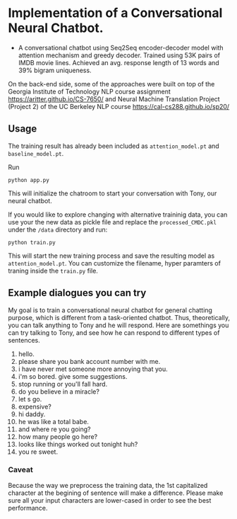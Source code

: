 # Implementation of a Conversational Neural Chatbot.  

- A conversational chatbot using Seq2Seq encoder-decoder model with attention mechanism and greedy decoder. Trained using 53K pairs of IMDB movie lines. Achieved an avg. response length of 13 words and 39% bigram uniqueness.

On the back-end side, some of the approaches were built on top of the Georgia Institute of Technology NLP course assignment https://aritter.github.io/CS-7650/ and Neural Machine Translation Project (Project 2) of the UC Berkeley NLP course https://cal-cs288.github.io/sp20/

## Usage

The training result has already been included as ```attention_model.pt``` and ```baseline_model.pt```.

Run
```console
python app.py
```
This will initialize the chatroom to start your conversation with Tony, our neural chatbot.

If you would like to explore changing with alternative traininig data, you can use your the new data as pickle file and replace the ```processed_CMDC.pkl``` under the ```/data``` directory and run:

```console
python train.py
```

This will start the new training process and save the resulting model as ```attention_model.pt```. You can customize the filename, hyper paramters of traning inside the ```train.py``` file.

## Example dialogues you can try
My goal is to train a conversational neural chatbot for general chatting purpose, which is different from a task-oriented chatbot. Thus, theoretically, you can talk anything to Tony and he will respond. Here are somethings you can try talking to Tony, and see how he can respond to different types of sentences.

1. hello.
2. please share you bank account number with me.
3. i have never met someone more annoying that you.
4. i'm so bored. give some suggestions.
5. stop running or you'll fall hard.
6. do you believe in a miracle?
7. let s go.
8. expensive?
9. hi daddy.
10. he was like a total babe.
11. and where re you going?
12. how many people go here?
13. looks like things worked out tonight huh?
14. you re sweet.

### Caveat ###
Because the way we preprocess the training data, the 1st capitalized character at the begining of sentence will make a difference. Please make sure all your input characters are lower-cased in order to see the best performance.





